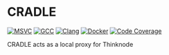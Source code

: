 # CRADLE

[![MSVC](https://github.com/mghro/cradle/actions/workflows/msvc.yml/badge.svg)](https://github.com/mghro/cradle/actions/workflows/msvc.yml)
[![GCC](https://github.com/mghro/cradle/actions/workflows/gcc.yml/badge.svg)](https://github.com/mghro/cradle/actions/workflows/gcc.yml)
[![Clang](https://github.com/mghro/cradle/actions/workflows/clang.yml/badge.svg)](https://github.com/mghro/cradle/actions/workflows/clang.yml)
[![Docker](https://github.com/mghro/cradle/actions/workflows/docker.yml/badge.svg)](https://github.com/mghro/cradle/actions/workflows/docker.yml)
[![Code Coverage](https://codecov.io/gh/mghro/cradle/branch/main/graph/badge.svg)](https://codecov.io/gh/mghro/cradle)

CRADLE acts as a local proxy for Thinknode
